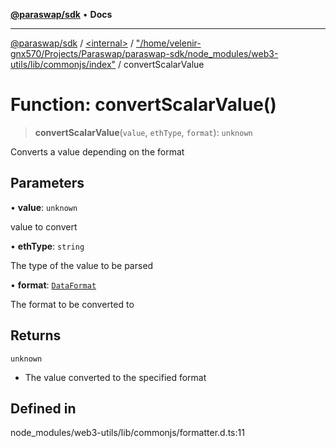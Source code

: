 [**@paraswap/sdk**](../../../../README.md) • **Docs**

***

[@paraswap/sdk](../../../../globals.md) / [\<internal\>](../../../README.md) / ["/home/velenir-gnx570/Projects/Paraswap/paraswap-sdk/node\_modules/web3-utils/lib/commonjs/index"](../README.md) / convertScalarValue

# Function: convertScalarValue()

> **convertScalarValue**(`value`, `ethType`, `format`): `unknown`

Converts a value depending on the format

## Parameters

• **value**: `unknown`

value to convert

• **ethType**: `string`

The type of the value to be parsed

• **format**: [`DataFormat`](../../../type-aliases/DataFormat.md)

The format to be converted to

## Returns

`unknown`

- The value converted to the specified format

## Defined in

node\_modules/web3-utils/lib/commonjs/formatter.d.ts:11
